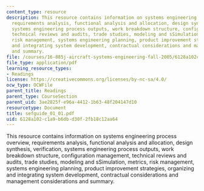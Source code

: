 ```yaml
---
content_type: resource
description: This resource contains information on systems engineering process overview,
  requirements analysis, functional analysis and allocation, design synthesis, verification,
  systems engineering process outputs, work breakdown structure, configuration management,
  technical reviews and audits, trade studies, modeling and sSimulation, metrics,
  risk management, systems engineering planning, product improvement strategies, organizing
  and integrating system development, contractual considerations and management considerations
  and summary.
file: /courses/16-885j-aircraft-systems-engineering-fall-2005/6128a102c1a9b6dbd30f2fb18c12aa64_sefguide_01_01.pdf
file_type: application/pdf
learning_resource_types:
- Readings
license: https://creativecommons.org/licenses/by-nc-sa/4.0/
ocw_type: OCWFile
parent_title: Readings
parent_type: CourseSection
parent_uid: 3ae2825f-e96a-4412-1b63-48f204147d10
resourcetype: Document
title: sefguide_01_01.pdf
uid: 6128a102-c1a9-b6db-d30f-2fb18c12aa64
---
```

This resource contains information on systems engineering process overview, requirements analysis, functional analysis and allocation, design synthesis, verification, systems engineering process outputs, work breakdown structure, configuration management, technical reviews and audits, trade studies, modeling and sSimulation, metrics, risk management, systems engineering planning, product improvement strategies, organizing and integrating system development, contractual considerations and management considerations and summary.